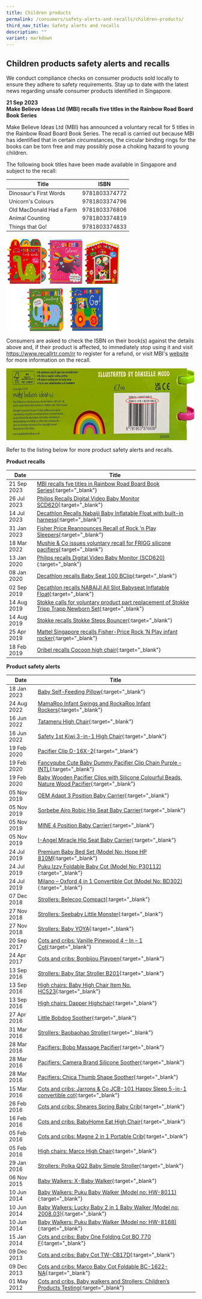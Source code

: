 ```yaml
---
title: Children products
permalink: /consumers/safety-alerts-and-recalls/children-products/
third_nav_title: Safety alerts and recalls
description: ""
variant: markdown
---
```

## Children products safety alerts and recalls
We conduct compliance checks on consumer products sold locally to ensure they adhere to safety requirements. Stay up to date with the latest news regarding unsafe consumer products identified in Singapore.

**21 Sep 2023**<br>
**Make Believe Ideas Ltd (MBI) recalls five titles in the Rainbow Road Board Book Series**<br>

Make Believe Ideas Ltd (MBI) has announced a voluntary recall for 5 titles in the Rainbow Road Board Book Series. The recall is carried out because MBI has identified that in certain circumstances, the circular binding rings for the books can be torn free and may possibly pose a choking hazard to young children.

The following book titles have been made available in Singapore and subject to the recall:



| Title | ISBN |
| -------- | -------- |
| Dinosaur's First Words     | 9781803374772     |
| Unicorn's Colours     | 9781803374796     |
| Old MacDonald Had a Farm     | 9781803376806     |
| Animal Counting     | 9781803374819     |
| Things that Go!     | 9781803374833     |

<img src="/images/product-safety-alerts-and-recalls/children-products/rainbowbook1.png" style="width:300px;height:250px;"><br>

Consumers are asked to check the ISBN on their book(s) against the details above and, if their product is affected, to immediately stop using it and visit https://www.recallrtr.com/rr to register for a refund, or visit MBI's [website](https://www.makebelieveideas.co.uk/help/product-recall/) for more information on the recall.

<img src="/images/product-safety-alerts-and-recalls/children-products/rainbowbook2.png" style="width:500px;height:190px;"><br>

Refer to the listing below for more product safety alerts and recalls.

**Product recalls** 

|Date|Title|
|---|---|
|21 Sep 2023|[MBI recalls fve titles in Rainbow Road Board Book Series](/files/product-safety-alerts-and-recalls/children-products/children-products-recall-2023-09-21-rainbow-road-board-books.pdf){:target="_blank"}|
|26 Jul 2023|[Philips Recalls Digital Video Baby Monitor SCD620](/files/product-safety-alerts-and-recalls/children-products/children-products-alert-2023-07-26-philips-avent-digital-baby-monitor-scd620.pdf){:target="_blank"}|
|14 Jul 2023|[Decathlon Recalls Nabaiji Baby Inflatable Float with built-in harness](/files/product-safety-alerts-and-recalls/children-products/children-products-alert-2023-07-14-nabaiji-baby-float.pdf){:target="_blank"}|
|31 Jan 2023|[Fisher Price Reannounces Recall of Rock 'n Play Sleepers](/files/product-safety-alerts-and-recalls/children-products/children-products-recall-2023-01-31-fisher-price-rock-n-play-sleeper-infant-rocker.pdf){:target="_blank"}|
|18 Mar 2022|[Mushie &amp; Co issues voluntary recall for FRIGG silicone pacifiers](/files/product-safety-alerts-and-recalls/children-products/frigg-classic-and-daisy-silicone-pacifiers-recall-18-mar-2022.pdf){:target="_blank"}|
|13 Jan 2020|[Philips recalls Digital Video Baby Monitor (SCD620)](/files/product-safety-alerts-and-recalls/children-products/children-products-recall-2020-01-13-philips-recalls-digital-video-baby-monitor.pdf){:target="_blank"}|
|08 Jan 2020|[Decathlon recalls Baby Seat 100 BClip](/files/product-safety-alerts-and-recalls/children-products/children-products-recall-2020-01-08-decathlon-recalls-baby-seat-100-bclip.pdf){:target="_blank"}|
|02 Sep 2019|[Decathlon recalls NABAIJI All Slot Babyseat Inflatable Float](/files/product-safety-alerts-and-recalls/children-products/children-products-recall-2019-09-02-decathlon-recalls-nabaiji-all-slot-babyseat-inflatable-float.pdf){:target="_blank"}|
|14 Aug 2019|[Stokke calls for voluntary product part replacement of Stokke Tripp Trapp Newborn Set](/files/product-safety-alerts-and-recalls/children-products/children-products-recall-2019-08-14-stokke-calls-for-voluntary-product-part-replacement-of-stokke-tripp-trapp-newborn-set.pdf){:target="_blank"}|
|14 Aug 2019|[Stokke recalls Stokke Steps Bouncer](/files/product-safety-alerts-and-recalls/children-products/children-products-recall-2019-08-14-stokke-recalls-stokke-steps-bouncer.pdf){:target="_blank"}|
|25 Apr 2019|[Mattel Singapore recalls Fisher-Price Rock ‘N Play infant rocker](/files/product-safety-alerts-and-recalls/children-apparel/children-apparel-recall-2019-04-25-mattel-singapore-recalls-fisher-price-rock-n-play-infant-rocker.pdf){:target="_blank"} 
|18 Feb 2019|[Oribel recalls Cocoon high chair](/files/product-safety-alerts-and-recalls/children-products/children-products-recall-2019-02-18-oribel-recalls-cocoon-high-chair.pdf){:target="_blank"}|

**Product safety alerts**

|Date|Title|
|---|---|
|18 Jan 2023|[Baby Self-Feeding Pillow](/files/product-safety-alerts-and-recalls/children-products/children-products-alert-2023-01-18-baby-self-feeding-pillow.pdf){:target="_blank"}|
|24 Aug 2022|[MamaRoo Infant Swings and RockaRoo Infant Rockers](/files/product-safety-alerts-and-recalls/children-products/children-products-alert-2022-08-24-mamaroo-rockaroo.pdf){:target="_blank"}|
|16 Jun 2022|[Tatameru High Chair](/files/product-safety-alerts-and-recalls/children-products/children-products-alert-2022-06-17-tatameru-high-chair.pdf){:target="_blank"}|
|16 Jun 2022|[Safety 1st Kiwi 3-in-1 High Chair](/files/product-safety-alerts-and-recalls/children-products/children-products-alert-2022-06-17-safety-1st-kiwi-3-in-1-high-chair.pdf){:target="_blank"}|
|19 Feb 2020|[Pacifier Clip D-16X-2](/files/product-safety-alerts-and-recalls/children-products/children-products-alert-2020-02-19-pacifier-clip-d-16x-2.pdf){:target="_blank"}|
|19 Feb 2020|[Fancyqube Cute Baby Dummy Pacifier Clip Chain Purple – INTL](/files/product-safety-alerts-and-recalls/children-products/children-products-alert-2020-02-19-fancyqube-cute-baby-dummy-pacifier-clip-chain-purple-intl.pdf){:target="_blank"}|
|19 Feb 2020|[Baby Wooden Pacifier Clips with Silicone Colourful Beads, Nature Wood Pacifier](/files/product-safety-alerts-and-recalls/children-products/children-products-alert-2020-02-19-baby-wooden-pacifier-clips-with-silicone-colourful-beads-nature-wood-pacifier.pdf){:target="_blank"}|
|05 Nov 2019|[OEM Adapt 3 Position Baby Carrier](/files/product-safety-alerts-and-recalls/children-products/children-products-alert-2019-11-05-oem-adapt-3-position-baby-carrier.pdf){:target="_blank"}|
|05 Nov 2019|[Sorbebe Airo Robic Hip Seat Baby Carrier](/files/product-safety-alerts-and-recalls/children-products/children-products-alert-2019-11-05-sorbebe-airo-robic-hip-seat-baby-carrier.pdf){:target="_blank"}|
|05 Nov 2019|[MINE 4 Position Baby Carrier](/files/product-safety-alerts-and-recalls/children-products/children-products-alert-2019-11-05-mine-4-position-baby-carrier.pdf){:target="_blank"}|
|05 Nov 2019|[I-Angel Miracle Hip Seat Baby Carrier](/files/product-safety-alerts-and-recalls/children-products/children-products-alert-2019-11-05-i-angel-miracle-hip-seat-baby-carrier.pdf){:target="_blank"}|
|24 Jul 2019|[Premium Baby Bed Set (Model No: Hope HP 810M](/files/product-safety-alerts-and-recalls/children-products/children-products-alert-2019-07-24-premium-baby-bed-set-model-no-hope-hp-810m.pdf){:target="_blank"}|
|24 Jul 2019|[Puku Izzy Foldable Baby Cot (Model No: P30112)](/files/product-safety-alerts-and-recalls/children-products/children-products-alert-2019-07-24-puku-izzy-foldable-baby-cot-model-no-p30112.pdf){:target="_blank"}|
|24 Jul 2019|[Milano – Oxford 4 in 1 Convertible Cot (Model No: BD302)](/files/product-safety-alerts-and-recalls/children-products/children-products-alert-2019-07-24-milano-oxford-4-in-1-convertible-cot-model-no-bd302.pdf){:target="_blank"}|
|07 Dec 2018|[Strollers: Belecoo Compact](/files/product-safety-alerts-and-recalls/children-products/children-products-alert-2018-12-07-belecoo-compact.pdf){:target="_blank"}|
|27 Nov 2018|[Strollers: Seebaby Little Monster](/files/product-safety-alerts-and-recalls/children-products/children-products-alert-2018-11-27-seebaby-little-monster.pdf){:target="_blank"}|
|27 Nov 2018|[Strollers: Baby YOYA](/files/product-safety-alerts-and-recalls/children-products/children-products-alert-2018-11-27-baby-yoga-baby-cabin-travel.pdf){:target="_blank"}|
|20 Sep 2017|[Cots and cribs: Vanille Pinewood 4 – In – 1 Cot](/files/product-safety-alerts-and-recalls/children-products/children-products-alert-2017-09-20-vanille-pinewood-4-in-1-cot.pdf){:target="_blank"}|
|24 Apr 2017|[Cots and cribs: Bonbijou Playpen](/files/product-safety-alerts-and-recalls/children-products/children-products-alert-2017-04-24-bonbijou-playpen.pdf){:target="_blank"}|
|13 Sep 2016|[Strollers: Baby Star Stroller B201](/files/product-safety-alerts-and-recalls/children-products/children-products-alert-2016-09-13-baby-star-stroller-b201.pdf){:target="_blank"}|
|13 Sep 2016|[High chairs: Baby High Chair Item No. HC523](/files/product-safety-alerts-and-recalls/children-products/children-products-alert-2016-09-13-baby-high-chair-item-no-hc523.pdf){:target="_blank"}|
|13 Sep 2016|[High chairs: Dapper Highchair](/files/product-safety-alerts-and-recalls/children-products/children-products-alert-2016-09-13-dapper-highchair.pdf){:target="_blank"}|
|27 Apr 2016|[Little Bobdog Soother](/files/product-safety-alerts-and-recalls/children-products/children-products-alert-2016-04-27-little-bobdog-soother.pdf){:target="_blank"}|
|31 Mar 2016|[Strollers: Baobaohao Stroller](/files/product-safety-alerts-and-recalls/children-products/children-products-alert-2016-03-31-baobaohao-stroller.pdf){:target="_blank"}|
|28 Mar 2016|[Pacifiers: Bobo Massage Pacifier](/files/product-safety-alerts-and-recalls/children-products/children-products-alert-2016-03-28-bobo-massage-pacifier.pdf){:target="_blank"}|
|28 Mar 2016|[Pacifiers: Camera Brand Silicone Soother](/files/product-safety-alerts-and-recalls/children-products/children-products-alert-2016-03-28-camera-brand-silicone-soother.pdf){:target="_blank"}|
|28 Mar 2016|[Pacifiers: Chica Thumb Shape Soother](/files/product-safety-alerts-and-recalls/children-products/children-products-alert-2016-03-28-chica-thumb-shape-soother.pdf){:target="_blank"}|
|15 Mar 2016|[Cots and cribs: Jarrons &amp; Co JCB-101 Happy Sleep 5-in-1 convertible cot](/files/product-safety-alerts-and-recalls/children-products/children-products-alert-2016-03-15-jarrons-co-jcb101-happy-sleep-5-in-1-convertible-cot-testing.pdf){:target="_blank"}|
|26 Feb 2016|[Cots and cribs: Sheares Spring Baby Crib](/files/product-safety-alerts-and-recalls/children-products/children-products-alert-2016-02-26-sheares-spring-baby-crib.pdf){:target="_blank"}|
|16 Feb 2016|[Cots and cribs: BabyHome Eat High Chair](/files/product-safety-alerts-and-recalls/children-products/children-products-alert-2016-02-16-babyhome-eat-high-chair.pdf){:target="_blank"}|
|05 Feb 2016|[Cots and cribs: Magne 2 in 1 Portable Crib](/files/product-safety-alerts-and-recalls/children-products/children-products-alert-2016-02-05-magne-2-in-1-portable-crib.pdf){:target="_blank"}|
|05 Feb 2016|[High chairs: Marco High Chair](/files/product-safety-alerts-and-recalls/children-products/children-products-alert-2016-02-05-marco-high-chair.pdf){:target="_blank"}|
|29 Jan 2016|[Strollers: Polka QQ2 Baby Simple Stroller](/files/product-safety-alerts-and-recalls/children-products/children-products-alert-2016-01-29-polka-qq2-baby-simple-stroller.pdf){:target="_blank"}|
|06 Nov 2015|[Baby Walkers: X-Baby Walker](/files/product-safety-alerts-and-recalls/children-products/children-products-alert-2015-11-06-x-baby-walker.pdf){:target="_blank"}|
|10 Jun 2014|[Baby Walkers: Puku Baby Walker (Model no: HW-8011)](/files/product-safety-alerts-and-recalls/children-products/children-products-alert-2014-06-10-puku-baby-walker-model-no-hw-8011.pdf){:target="_blank"}|
|10 Jun 2014|[Baby Walkers: Lucky Baby 2 in 1 Baby Walker (Model no: 2008.03)](/files/product-safety-alerts-and-recalls/children-products/children-products-alert-2014-06-10-lucky-baby-2-in-1-baby-walker-model-no-2008-03.pdf){:target="_blank"}|
|10 Jun 2014|[Baby Walkers: Puku Baby Walker (Model no: HW-8168)](/files/product-safety-alerts-and-recalls/children-products/children-products-alert-2014-06-10-puku-baby-walker-model-no-hw-8168.pdf){:target="_blank"}|
|15 Jan 2014|[Cots and cribs: Baby One Folding Cot BO 770 F](/files/product-safety-alerts-and-recalls/children-products/children-products-alert-2014-01-15-baby-one-folding-cot-bo-770-f.pdf){:target="_blank"}|
|09 Dec 2013|[Cots and cribs: Baby Cot TW-CB17D](/files/product-safety-alerts-and-recalls/children-products/children-products-alert-2013-12-09-baby-cot-tw-cb17d.pdf){:target="_blank"}|
|09 Dec 2013|[Cots and cribs: Marco Baby Cot Foldable BC-1622-NA](/files/product-safety-alerts-and-recalls/children-products/children-products-alert-2013-12-09-marco-baby-cot-foldable-bc-1622-na.pdf){:target="_blank"}|
|01 May 2012|[Cots and cribs, Baby walkers and Strollers: Children’s Products Testing](/files/product-safety-alerts-and-recalls/children-products/children-products-alert-2012-05-01-children-cots.pdf){:target="_blank"}|